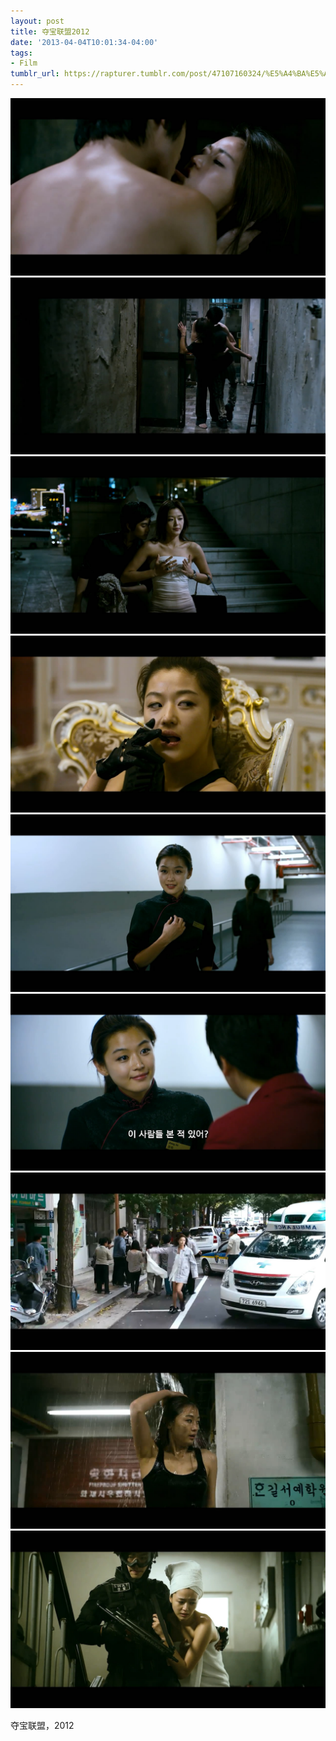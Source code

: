 ```yaml
---
layout: post
title: 夺宝联盟2012
date: '2013-04-04T10:01:34-04:00'
tags:
- Film
tumblr_url: https://rapturer.tumblr.com/post/47107160324/%E5%A4%BA%E5%AE%9D%E8%81%94%E7%9B%9F2012
---
```

 ![](/assets/img/tumblr_mkqhmmgGYU1r6af0jo1_1280.jpg)  
 ![](/assets/img/tumblr_mkqhmmgGYU1r6af0jo2_1280.jpg)  
 ![](/assets/img/tumblr_mkqhmmgGYU1r6af0jo3_1280.jpg)  
 ![](/assets/img/tumblr_mkqhmmgGYU1r6af0jo4_1280.jpg)  
 ![](/assets/img/tumblr_mkqhmmgGYU1r6af0jo5_1280.jpg)  
 ![](/assets/img/tumblr_mkqhmmgGYU1r6af0jo6_1280.jpg)  
 ![](/assets/img/tumblr_mkqhmmgGYU1r6af0jo9_1280.jpg)  
 ![](/assets/img/tumblr_mkqhmmgGYU1r6af0jo7_1280.jpg)  
 ![](/assets/img/tumblr_mkqhmmgGYU1r6af0jo8_1280.jpg)  
  

夺宝联盟，2012

